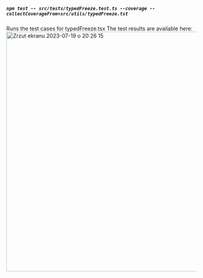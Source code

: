 ##### `npm test -- src/tests/typedFreeze.test.ts --coverage --collectCoverageFrom=src/utils/typedFreeze.tst`

Runs the test cases for typedFreeze.tsx
The test results are available here:
<img width="632" alt="Zrzut ekranu 2023-07-19 o 20 26 15" src="https://github.com/OliwierOST/interview-assignment/assets/86793212/985ec79f-255a-441a-8acc-500c382d3d2a">
